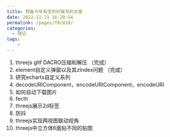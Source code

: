 ```yaml
---
title: 预备今年有空的时候写的文章
date: 2022-11-21 16:20:54
permalink: /pages/f8c018/
categories:
  - 随记
tags:
    -
---
```

1. threejs gltf DACRO压缩和解压 （完成）
2. element自定义弹窗以及其zIndex问题 （完成）
3. 研究echarts自定义系列
4. decodeURIComponent，encodeURIComponent，encodeURI
5. 如何自动下载图片
6. fecth
7. threejs展示2d标签
8. 防抖
9. threejs实现两视图联动视角
10. threejs中立方体6面贴不同的贴图